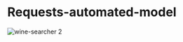 # Requests-automated-model



![wine-searcher 2](https://user-images.githubusercontent.com/117721475/205120665-b96d51dd-12bb-4dd5-b1d1-2af1a278626a.png)

